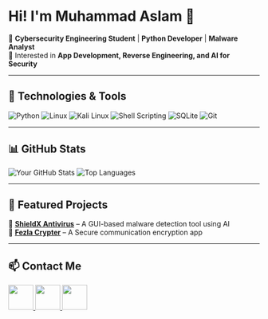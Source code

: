 # Hi! I'm Muhammad Aslam 👋  
🔹 **Cybersecurity Engineering Student** | **Python Developer** | **Malware Analyst**  
🔹 Interested in **App Development, Reverse Engineering, and AI for Security**   

---

## 🔧 Technologies & Tools  
![Python](https://img.shields.io/badge/-Python-3776AB?style=flat-square&logo=python&logoColor=white)  ![Linux](https://img.shields.io/badge/-Linux-FCC624?style=flat-square&logo=linux&logoColor=black)  ![Kali Linux](https://img.shields.io/badge/-Kali%20Linux-268BEE?style=flat-square&logo=kalilinux&logoColor=white)  ![Shell Scripting](https://img.shields.io/badge/-Shell%20Scripting-4EAA25?style=flat-square&logo=gnu-bash&logoColor=white)  ![SQLite](https://img.shields.io/badge/-SQLite-003B57?style=flat-square&logo=sqlite&logoColor=white)  ![Git](https://img.shields.io/badge/-Git-F05032?style=flat-square&logo=git&logoColor=white)

---

## 📊 GitHub Stats  
![Your GitHub Stats](https://github-readme-stats.vercel.app/api?username=Mhmd-Aslam&show_icons=true&theme=radical) ![Top Languages](https://github-readme-stats.vercel.app/api/top-langs/?username=Mhmd-Aslam&layout=compact&theme=radical)  

---

## 🚀 Featured Projects  
🔹 **[ShieldX Antivirus](https://github.com/Mhmd-Aslam/ShieldX-Antivirus)** – A GUI-based malware detection tool using AI  
🔹 **[Fezla Crypter](https://github.com/Mhmd-Aslam/Fezla-Crypter)** – A Secure communication encryption app  

---

<h2>📫 Contact Me</h2>

<a href="https://www.linkedin.com/in/muhammad-aslam-a-a8710221a/" target="_blank">
    <img src="https://img.shields.io/badge/-LinkedIn-0A66C2?style=for-the-badge&logo=linkedin&logoColor=white" height="50">
</a>
<a href="mailto:aslamaass108@gmail.com">
    <img src="https://img.shields.io/badge/-Email-D14836?style=for-the-badge&logo=gmail&logoColor=white" height="50">
</a>
<a href="https://www.instagram.com/mhmd__aslam__/" target="_blank">
    <img src="https://img.shields.io/badge/-Instagram-E4405F?style=for-the-badge&logo=instagram&logoColor=white" height="50">
</a>
